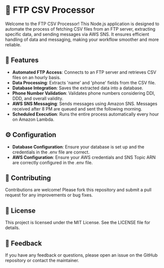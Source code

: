 # 📁 FTP CSV Processor

Welcome to the FTP CSV Processor! This Node.js application is designed to automate the process of fetching CSV files from an FTP server, extracting specific data, and sending messages via AWS SNS. It ensures efficient handling of data and messaging, making your workflow smoother and more reliable.

## 🚀 Features

- **Automated FTP Access**: Connects to an FTP server and retrieves CSV files on an hourly basis.
- **Data Processing**: Extracts 'name' and 'phone' fields from the CSV file.
- **Database Integration**: Saves the extracted data into a database.
- **Phone Number Validation**: Validates phone numbers considering DDI, DDD, and overall validity.
- **AWS SNS Messaging**: Sends messages using Amazon SNS. Messages received after 8 PM are queued and sent the following morning.
- **Scheduled Execution**: Runs the entire process automatically every hour on Amazon Lambda.

## ⚙️ Configuration

- **Database Configuration**: Ensure your database is set up and the credentials in the .env file are correct.
- **AWS Configuration**: Ensure your AWS credentials and SNS Topic ARN are correctly configured in the .env file.

## 🤝 Contributing

Contributions are welcome! Please fork this repository and submit a pull request for any improvements or bug fixes.

## 📄 License

This project is licensed under the MIT License. See the LICENSE file for details.

## 💬 Feedback

If you have any feedback or questions, please open an issue on the GitHub repository or contact the maintainer.